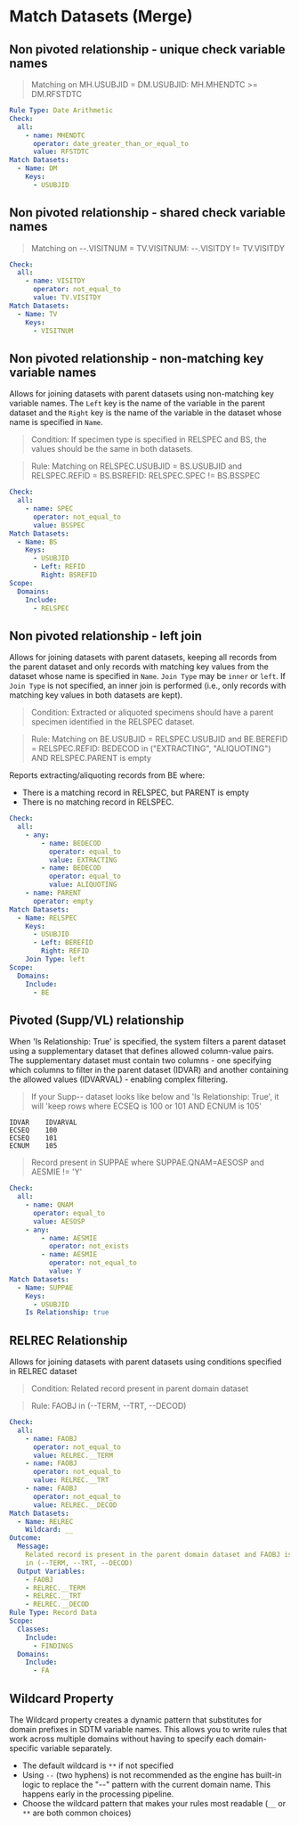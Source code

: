 # Match Datasets (Merge)

## Non pivoted relationship - unique check variable names

> Matching on MH.USUBJID = DM.USUBJID: MH.MHENDTC >= DM.RFSTDTC

```yaml
Rule Type: Date Arithmetic
Check:
  all:
    - name: MHENDTC
      operator: date_greater_than_or_equal_to
      value: RFSTDTC
Match Datasets:
  - Name: DM
    Keys:
      - USUBJID
```

## Non pivoted relationship - shared check variable names

> Matching on --.VISITNUM = TV.VISITNUM: --.VISITDY != TV.VISITDY

```yaml
Check:
  all:
    - name: VISITDY
      operator: not_equal_to
      value: TV.VISITDY
Match Datasets:
  - Name: TV
    Keys:
      - VISITNUM
```

## Non pivoted relationship - non-matching key variable names

Allows for joining datasets with parent datasets using non-matching key variable names. The `Left` key is the name of the variable in the parent dataset and the `Right` key is the name of the variable in the dataset whose name is specified in `Name`.

> Condition: If specimen type is specified in RELSPEC and BS, the values should be the same in both datasets.

> Rule: Matching on RELSPEC.USUBJID = BS.USUBJID and RELSPEC.REFID = BS.BSREFID: RELSPEC.SPEC != BS.BSSPEC

```yaml
Check:
  all:
    - name: SPEC
      operator: not_equal_to
      value: BSSPEC
Match Datasets:
  - Name: BS
    Keys:
      - USUBJID
      - Left: REFID
        Right: BSREFID
Scope:
  Domains:
    Include:
      - RELSPEC
```

## Non pivoted relationship - left join

Allows for joining datasets with parent datasets, keeping all records from the parent dataset and only records with matching key values from the dataset whose name is specified in `Name`. `Join Type` may be `inner` or `left`. If `Join Type` is not specified, an inner join is performed (i.e., only records with matching key values in both datasets are kept).

> Condition: Extracted or aliquoted specimens should have a parent specimen identified in the RELSPEC dataset.

> Rule: Matching on BE.USUBJID = RELSPEC.USUBJID and BE.BEREFID = RELSPEC.REFID: BEDECOD in ("EXTRACTING", "ALIQUOTING") AND RELSPEC.PARENT is empty

Reports extracting/aliquoting records from BE where:

- There is a matching record in RELSPEC, but PARENT is empty
- There is no matching record in RELSPEC.

```yaml
Check:
  all:
    - any:
        - name: BEDECOD
          operator: equal_to
          value: EXTRACTING
        - name: BEDECOD
          operator: equal_to
          value: ALIQUOTING
    - name: PARENT
      operator: empty
Match Datasets:
  - Name: RELSPEC
    Keys:
      - USUBJID
      - Left: BEREFID
        Right: REFID
    Join Type: left
Scope:
  Domains:
    Include:
      - BE
```

## Pivoted (Supp/VL) relationship
When 'Is Relationship: True' is specified, the system filters a parent dataset using a supplementary dataset that defines allowed column-value pairs. The supplementary dataset must contain two columns - one specifying which columns to filter in the parent dataset (IDVAR) and another containing the allowed values (IDVARVAL) - enabling complex filtering.

> If your Supp-- dataset looks like below and 'Is Relationship: True', it will 'keep rows where ECSEQ is 100 or 101 AND ECNUM is 105'
```
IDVAR    IDVARVAL
ECSEQ    100
ECSEQ    101
ECNUM    105
```

> Record present in SUPPAE where SUPPAE.QNAM=AESOSP and AESMIE != 'Y'

```yaml
Check:
  all:
    - name: QNAM
      operator: equal_to
      value: AESOSP
    - any:
        - name: AESMIE
          operator: not_exists
        - name: AESMIE
          operator: not_equal_to
          value: Y
Match Datasets:
  - Name: SUPPAE
    Keys:
      - USUBJID
    Is Relationship: true
```

## RELREC Relationship

Allows for joining datasets with parent datasets using conditions specified in RELREC dataset

> Condition: Related record present in parent domain dataset

> Rule: FAOBJ in (--TERM, --TRT, --DECOD)

```yaml
Check:
  all:
    - name: FAOBJ
      operator: not_equal_to
      value: RELREC.__TERM
    - name: FAOBJ
      operator: not_equal_to
      value: RELREC.__TRT
    - name: FAOBJ
      operator: not_equal_to
      value: RELREC.__DECOD
Match Datasets:
  - Name: RELREC
    Wildcard: __
Outcome:
  Message:
    Related record is present in the parent domain dataset and FAOBJ is not
    in (--TERM, --TRT, --DECOD)
  Output Variables:
    - FAOBJ
    - RELREC.__TERM
    - RELREC.__TRT
    - RELREC.__DECOD
Rule Type: Record Data
Scope:
  Classes:
    Include:
      - FINDINGS
  Domains:
    Include:
      - FA
```

## Wildcard Property

The Wildcard property creates a dynamic pattern that substitutes for domain prefixes in SDTM variable names. This allows you to write rules that work across multiple domains without having to specify each domain-specific variable separately.

- The default wildcard is `**` if not specified
- Using `--` (two hyphens) is not recommended as the engine has built-in logic to replace the "--" pattern with the current domain name. This happens early in the processing pipeline.
- Choose the wildcard pattern that makes your rules most readable (`__` or `**` are both common choices)